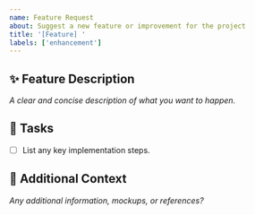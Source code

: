 ```yaml
---
name: Feature Request
about: Suggest a new feature or improvement for the project
title: '[Feature] '
labels: ['enhancement']
---
```


## ✨ Feature Description

_A clear and concise description of what you want to happen._

## 📌 Tasks

- [ ] List any key implementation steps.

## 🤔 Additional Context

_Any additional information, mockups, or references?_
